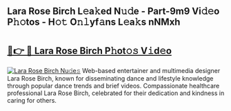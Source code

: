 ## Lara Rose Birch L𝚎a𝚔ed N𝚞𝚍e - Part-9m9 Vi𝚍𝚎o P𝚑𝚘tos - H𝚘𝚝 O𝚗𝚕yf𝚊ns L𝚎a𝚔s nNMxh

# <h2><a href="http://kf0xgq.oniu.top/?m=Lara+Rose+Birch">🔗👉 🔴 Lara Rose Birch P𝚑ot𝚘𝚜 V𝚒d𝚎o</a></h2>

[![Lara Rose Birch Nu𝚍e𝚜](https://i.imgur.com/0qMVB7G.gif)](http://kf0xgq.oniu.top/?m=Lara+Rose+Birch)
Web-based entertainer and multimedia designer Lara Rose Birch, known for disseminating dance and lifestyle knowledge through popular dance trends and brief videos. Compassionate healthcare professional Lara Rose Birch, celebrated for their dedication and kindness in caring for others.  
